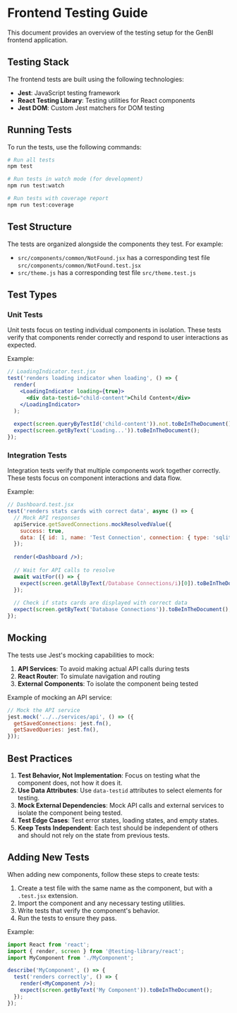 # Frontend Testing Guide

This document provides an overview of the testing setup for the GenBI frontend application.

## Testing Stack

The frontend tests are built using the following technologies:

- **Jest**: JavaScript testing framework
- **React Testing Library**: Testing utilities for React components
- **Jest DOM**: Custom Jest matchers for DOM testing

## Running Tests

To run the tests, use the following commands:

```bash
# Run all tests
npm test

# Run tests in watch mode (for development)
npm run test:watch

# Run tests with coverage report
npm run test:coverage
```

## Test Structure

The tests are organized alongside the components they test. For example:

- `src/components/common/NotFound.jsx` has a corresponding test file `src/components/common/NotFound.test.jsx`
- `src/theme.js` has a corresponding test file `src/theme.test.js`

## Test Types

### Unit Tests

Unit tests focus on testing individual components in isolation. These tests verify that components render correctly and respond to user interactions as expected.

Example:
```jsx
// LoadingIndicator.test.jsx
test('renders loading indicator when loading', () => {
  render(
    <LoadingIndicator loading={true}>
      <div data-testid="child-content">Child Content</div>
    </LoadingIndicator>
  );
  
  expect(screen.queryByTestId('child-content')).not.toBeInTheDocument();
  expect(screen.getByText('Loading...')).toBeInTheDocument();
});
```

### Integration Tests

Integration tests verify that multiple components work together correctly. These tests focus on component interactions and data flow.

Example:
```jsx
// Dashboard.test.jsx
test('renders stats cards with correct data', async () => {
  // Mock API responses
  apiService.getSavedConnections.mockResolvedValue({
    success: true,
    data: [{ id: 1, name: 'Test Connection', connection: { type: 'sqlite' } }]
  });
  
  render(<Dashboard />);
  
  // Wait for API calls to resolve
  await waitFor(() => {
    expect(screen.getAllByText(/Database Connections/i)[0]).toBeInTheDocument();
  });
  
  // Check if stats cards are displayed with correct data
  expect(screen.getByText('Database Connections')).toBeInTheDocument();
});
```

## Mocking

The tests use Jest's mocking capabilities to mock:

1. **API Services**: To avoid making actual API calls during tests
2. **React Router**: To simulate navigation and routing
3. **External Components**: To isolate the component being tested

Example of mocking an API service:
```jsx
// Mock the API service
jest.mock('../../services/api', () => ({
  getSavedConnections: jest.fn(),
  getSavedQueries: jest.fn(),
}));
```

## Best Practices

1. **Test Behavior, Not Implementation**: Focus on testing what the component does, not how it does it.
2. **Use Data Attributes**: Use `data-testid` attributes to select elements for testing.
3. **Mock External Dependencies**: Mock API calls and external services to isolate the component being tested.
4. **Test Edge Cases**: Test error states, loading states, and empty states.
5. **Keep Tests Independent**: Each test should be independent of others and should not rely on the state from previous tests.

## Adding New Tests

When adding new components, follow these steps to create tests:

1. Create a test file with the same name as the component, but with a `.test.jsx` extension.
2. Import the component and any necessary testing utilities.
3. Write tests that verify the component's behavior.
4. Run the tests to ensure they pass.

Example:
```jsx
import React from 'react';
import { render, screen } from '@testing-library/react';
import MyComponent from './MyComponent';

describe('MyComponent', () => {
  test('renders correctly', () => {
    render(<MyComponent />);
    expect(screen.getByText('My Component')).toBeInTheDocument();
  });
});
```
